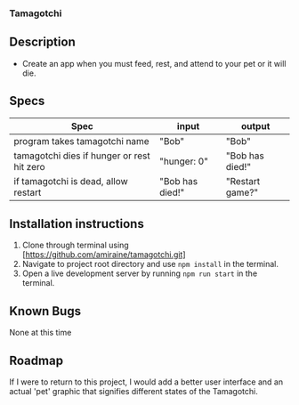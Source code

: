 ### Tamagotchi

## Description
  * Create an app when you must feed, rest, and attend to your pet or it will die.

## Specs
  | Spec | input | output |
  |-----|---------|--------|
  | program takes tamagotchi name | "Bob" | "Bob" |
  | tamagotchi dies if hunger or rest hit zero | "hunger: 0" | "Bob has died!" |
  | if tamagotchi is dead, allow restart | "Bob has died!" | "Restart game?" |

## Installation instructions
1. Clone through terminal using [https://github.com/amiraine/tamagotchi.git]
2. Navigate to project root directory and use `npm install` in the terminal.
3. Open a live development server by running `npm run start` in the terminal.

## Known Bugs

None at this time

## Roadmap

If I were to return to this project, I would add a better user interface and an actual 'pet' graphic that signifies different states of the Tamagotchi.
